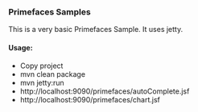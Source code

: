 ### Primefaces Samples

This is a very basic Primefaces Sample. It uses jetty.

#### Usage:
- Copy project
- mvn clean package
- mvn jetty:run
- http://localhost:9090/primefaces/autoComplete.jsf
- http://localhost:9090/primefaces/chart.jsf


